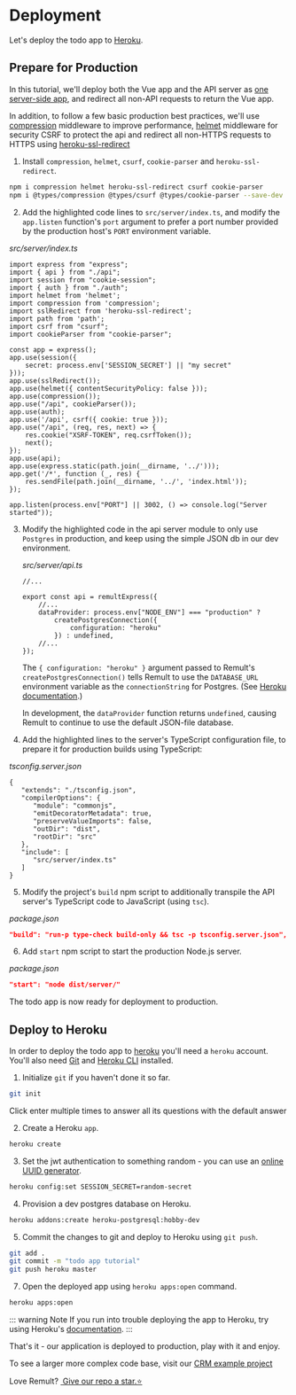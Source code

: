 # Deployment

Let's deploy the todo app to [Heroku](https://www.heroku.com/).

## Prepare for Production

In this tutorial, we'll deploy both the Vue app and the API server as [one server-side app](https://create-react-app.dev/docs/deployment/#other-solutions), and redirect all non-API requests to return the Vue app.

In addition, to follow a few basic production best practices, we'll use [compression](https://www.npmjs.com/package/compression) middleware to improve performance, [helmet](https://www.npmjs.com/package/helmet) middleware for security CSRF to protect the api and redirect all non-HTTPS requests to HTTPS using [heroku-ssl-redirect](https://www.npmjs.com/package/heroku-ssl-redirect)

1. Install `compression`, `helmet`, `csurf`, `cookie-parser` and `heroku-ssl-redirect`.

```sh
npm i compression helmet heroku-ssl-redirect csurf cookie-parser
npm i @types/compression @types/csurf @types/cookie-parser --save-dev
```

2. Add the highlighted code lines to `src/server/index.ts`, and modify the `app.listen` function's `port` argument to prefer a port number provided by the production host's `PORT` environment variable.

*src/server/index.ts*
```ts{5-10,16-19,21-25,27-32}
import express from "express";
import { api } from "./api";
import session from "cookie-session";
import { auth } from "./auth";
import helmet from 'helmet';
import compression from 'compression';
import sslRedirect from 'heroku-ssl-redirect';
import path from 'path';
import csrf from "csurf";
import cookieParser from "cookie-parser";

const app = express();
app.use(session({
    secret: process.env['SESSION_SECRET'] || "my secret"
}));
app.use(sslRedirect());
app.use(helmet({ contentSecurityPolicy: false }));
app.use(compression());
app.use("/api", cookieParser());
app.use(auth);
app.use('/api', csrf({ cookie: true }));
app.use("/api", (req, res, next) => {
    res.cookie("XSRF-TOKEN", req.csrfToken());
    next();
});
app.use(api);
app.use(express.static(path.join(__dirname, '../')));
app.get('/*', function (_, res) {
    res.sendFile(path.join(__dirname, '../', 'index.html'));
});

app.listen(process.env["PORT"] || 3002, () => console.log("Server started"));
```


3. Modify the highlighted code in the api server module to only use `Postgres` in production, and keep using the simple JSON db in our dev environment.

    *src/server/api.ts*
    ```ts{5-8}
    //...

    export const api = remultExpress({
        //...
        dataProvider: process.env["NODE_ENV"] === "production" ?
            createPostgresConnection({
                configuration: "heroku"
            }) : undefined,
        //...
    });
    ```

    The `{ configuration: "heroku" }` argument passed to Remult's `createPostgresConnection()` tells Remult to use the `DATABASE_URL` environment variable as the `connectionString` for Postgres. (See [Heroku documentation](https://devcenter.heroku.com/articles/connecting-heroku-postgres#connecting-in-node-js).)

    In development, the `dataProvider` function returns `undefined`, causing Remult to continue to use the default JSON-file database.

4. Add the highlighted lines to the server's TypeScript configuration file, to prepare it for production builds using TypeScript:

*tsconfig.server.json*
```json{6-12}
{
   "extends": "./tsconfig.json",
   "compilerOptions": {
      "module": "commonjs",
      "emitDecoratorMetadata": true,
      "preserveValueImports": false,
      "outDir": "dist",
      "rootDir": "src"
   },
   "include": [
      "src/server/index.ts"
   ]
}
```

5. Modify the project's `build` npm script to additionally transpile the API server's TypeScript code to JavaScript (using `tsc`).

*package.json*
```json
"build": "run-p type-check build-only && tsc -p tsconfig.server.json",
```

6. Add `start` npm script to start the production Node.js server.

*package.json*
```json
"start": "node dist/server/"
```

The todo app is now ready for deployment to production.

## Deploy to Heroku

In order to deploy the todo app to [heroku](https://www.heroku.com/) you'll need a `heroku` account. You'll also need [Git](https://git-scm.com/book/en/v2/Getting-Started-Installing-Git) and [Heroku CLI](https://devcenter.heroku.com/articles/heroku-cli#download-and-install) installed.

1. Initialize `git` if you haven't done it so far.
```sh
git init
```
Click enter multiple times to answer all its questions with the default answer

2. Create a Heroku `app`.

```sh
heroku create
```

3. Set the jwt authentication to something random - you can use an [online UUID generator](https://www.uuidgenerator.net/).

```sh
heroku config:set SESSION_SECRET=random-secret
```

4. Provision a dev postgres database on Heroku.

```sh
heroku addons:create heroku-postgresql:hobby-dev
```

5. Commit the changes to git and deploy to Heroku using `git push`.

```sh
git add .
git commit -m "todo app tutorial"
git push heroku master
```

7. Open the deployed app using `heroku apps:open` command.

```sh
heroku apps:open
```

::: warning Note
If you run into trouble deploying the app to Heroku, try using Heroku's [documentation](https://devcenter.heroku.com/articles/git).
:::

That's it - our application is deployed to production, play with it and enjoy.

To see a larger more complex code base, visit our [CRM example project](https://www.github.com/remult/crm-demo)

Love Remult?&nbsp;<a href="https://github.com/remult/remult" target="_blank" rel="noopener"> Give our repo a star.⭐</a>